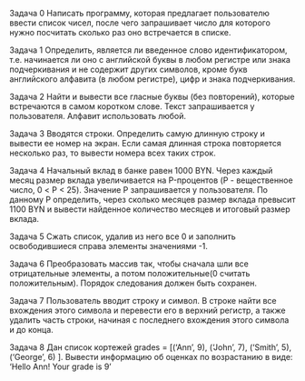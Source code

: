 Задача 0
    Написать программу, которая предлагает пользователю ввести список чисел, после чего  запрашивает число для которого нужно посчитать сколько раз оно встречается в списке.

Задача 1
    Определить, является ли введенное слово идентификатором, т.е. начинается ли оно с английской буквы в любом регистре или знака подчеркивания и не содержит других символов, кроме букв английского алфавита (в любом регистре), цифр и знака подчеркивания.

Задача 2
    Найти и вывести все гласные буквы (без повторений), которые встречаются в самом коротком слове. Текст запрашивается у пользователя. Алфавит использовать любой. 

Задача 3
    Вводятся строки. Определить самую длинную строку и вывести ее номер на экран. Если самая длинная строка повторяется несколько раз, то вывести номера всех таких строк.

Задача 4
    Начальный вклад в банке равен 1000 BYN. Через каждый месяц размер вклада увеличивается на P-процентов (P - вещественное число, 0 < P < 25). Значение P запрашивается у пользователя. По данному P определить, через сколько месяцев размер вклада превысит 1100 BYN и вывести найденное количество месяцев и итоговый размер вклада.

Задача 5
    Сжать список, удалив из него все 0 и заполнить освободившиеся справа элементы значениями -1.

Задача 6
    Преобразовать массив так, чтобы сначала шли все отрицательные элементы, а потом положительные(0 считать положительным). Порядок следования должен быть сохранен.

Задача 7
    Пользователь вводит строку и символ. В строке найти все вхождения этого символа и перевести его в верхний регистр, а также удалить часть строки, начиная с последнего вхождения этого символа и до конца.

Задача 8
    Дан список кортежей grades = [(‘Ann’, 9), (‘John’, 7), (‘Smith’, 5), (‘George’, 6) ]. Вывести информацию об оценках по возрастанию в виде: ‘Hello Ann! Your grade is 9’
